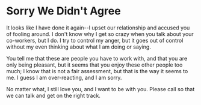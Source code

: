 # Sorry We Didn't Agree #

It looks like I have done it again--I upset our relationship and accused you of fooling around. I don't know why I get so crazy when you talk about your co-workers, but I do. I try to control my anger, but it goes out of control without my even thinking about what I am doing or saying.

You tell me that these are people you have to work with, and that you are only being pleasant, but it seems that you enjoy these other people too much; I know that is not a fair assessment, but that is the way it seems to me. I guess I am over-reacting, and I am sorry.

No matter what, I still love you, and I want to be with you. Please call so that we can talk and get on the right track.
